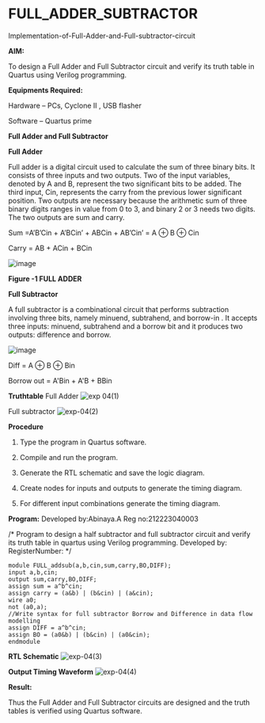 # FULL_ADDER_SUBTRACTOR

Implementation-of-Full-Adder-and-Full-subtractor-circuit

**AIM:**

To design a Full Adder and Full Subtractor circuit and verify its truth table in Quartus using Verilog programming.

**Equipments Required:**

Hardware – PCs, Cyclone II , USB flasher

Software – Quartus prime

**Full Adder and Full Subtractor**

**Full Adder**

Full adder is a digital circuit used to calculate the sum of three binary bits. It consists of three inputs and two outputs. Two of the input variables, denoted by A and B, represent the two significant bits to be added. The third input, Cin, represents the carry from the previous lower significant position. Two outputs are necessary because the arithmetic sum of three binary digits ranges in value from 0 to 3, and binary 2 or 3 needs two digits. The two outputs are sum and carry.

Sum =A’B’Cin + A’BCin’ + ABCin + AB’Cin’ = A ⊕ B ⊕ Cin 

Carry = AB + ACin + BCin

![image](https://github.com/naavaneetha/FULL_ADDER_SUBTRACTOR/assets/154305477/0f30ba51-5ffb-4198-845f-18e054f675e7)

**Figure -1 FULL ADDER**

**Full Subtractor**

A full subtractor is a combinational circuit that performs subtraction involving three bits, namely minuend, subtrahend, and borrow-in . It accepts three inputs: minuend, subtrahend and a borrow bit and it produces two outputs: difference and borrow.

![image](https://github.com/naavaneetha/FULL_ADDER_SUBTRACTOR/assets/154305477/02b24f51-ab51-4304-9ad6-7b81ffc1ead5)

Diff = A ⊕ B ⊕ Bin 

Borrow out = A'Bin + A'B + BBin

**Truthtable**
Full Adder
![exp 04(1)](https://github.com/23002776/FULL_ADDER_SUBTRACTOR/assets/145742657/6f1e868f-c353-4b56-bffe-14ec912f7984)

Full subtractor
![exp-04(2)](https://github.com/23002776/FULL_ADDER_SUBTRACTOR/assets/145742657/d99749ba-3f09-4200-9361-10c63b2c5f29)

**Procedure**
1. Type the program in Quartus software.

2. Compile and run the program.

3. Generate the RTL schematic and save the logic diagram.

4. Create nodes for inputs and outputs to generate the timing diagram.

5. For different input combinations generate the timing diagram.

**Program:**
Developed by:Abinaya.A
Reg no:212223040003

/* Program to design a half subtractor and full subtractor circuit and verify its truth table in quartus using Verilog programming. Developed by: RegisterNumber:
*/
```
module FULL_addsub(a,b,cin,sum,carry,BO,DIFF);
input a,b,cin;
output sum,carry,BO,DIFF;
assign sum = a^b^cin;
assign carry = (a&b) | (b&cin) | (a&cin);
wire a0;
not (a0,a);
//Write syntax for full subtractor Borrow and Difference in data flow modelling
assign DIFF = a^b^cin;
assign BO = (a0&b) | (b&cin) | (a0&cin);
endmodule
```
**RTL Schematic**
![exp-04(3)](https://github.com/23002776/FULL_ADDER_SUBTRACTOR/assets/145742657/dedfdbb2-6f36-4031-971f-0eb9b31e68f3)

**Output Timing Waveform**
![exp-04(4)](https://github.com/23002776/FULL_ADDER_SUBTRACTOR/assets/145742657/63c21b87-0632-4549-aaf5-6aef497e8de4)

**Result:**

Thus the Full Adder and Full Subtractor circuits are designed and the truth tables is verified using Quartus software.



